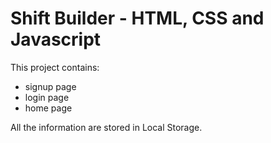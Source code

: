 # Shift Builder - HTML, CSS and Javascript 

This project contains: 

- signup page
- login page
- home page

All the information are stored in Local Storage.